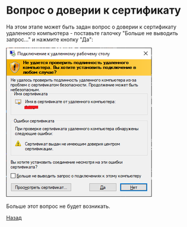 ---
---
# Вопрос о доверии к сертификату

На этом этапе может быть задан вопрос о доверии к сертификату удаленного
компьютера - поставьте галочку "Больше не выводить запрос..." и нажмите
кнопку "Да":

![pic-pc2]

Больше этот вопрос не будет возникать.

[Назад][back]

[back]: /vpn "Основная инструкция"

[pic-pc2]: /assets/img/pc2.png "Не удается проверить..."
